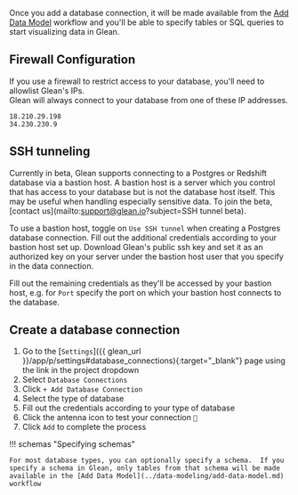 Once you add a database connection, it will be made available from the [Add Data Model](../data-modeling/add-data-model.md) workflow and you'll be able to specify tables or SQL queries to start visualizing data in Glean.

## Firewall Configuration

If you use a firewall to restrict access to your database, you'll need to allowlist Glean's IPs. <br/>
Glean will always connect to your database from one of these IP addresses.
```
18.210.29.198
34.230.230.9
```

## SSH tunneling

Currently in beta, Glean supports connecting to a Postgres or Redshift database via a bastion host. A bastion host is a server which you control that has access to your database but is not the database host itself. This may be useful when handling especially sensitive data. To join the beta, [contact us](mailto:support@glean.io?subject=SSH tunnel beta).

To use a bastion host, toggle on `Use SSH tunnel` when creating a Postgres database connection. Fill out the additional credentials according to your bastion host set up. Download Glean's public ssh key and set it as an authorized key on your server under the bastion host user that you specify in the data connection.

Fill out the remaining credentials as they'll be accessed by your bastion host, e.g. for `Port` specify the port on which your bastion host connects to the database.

## Create a database connection

1. Go to the [`Settings`]({{ glean_url }}/app/p/settings#database_connections){:target="\_blank"} page using the link in the project dropdown
2. Select `Database Connections`
3. Click `+ Add Database Connection`
4. Select the type of database
5. Fill out the credentials according to your type of database
6. Click the antenna icon to test your connection `🗼`
7. Click `Add` to complete the process

!!! schemas "Specifying schemas"

    For most database types, you can optionally specify a schema.  If you specify a schema in Glean, only tables from that schema will be made available in the [Add Data Model](../data-modeling/add-data-model.md)  workflow
